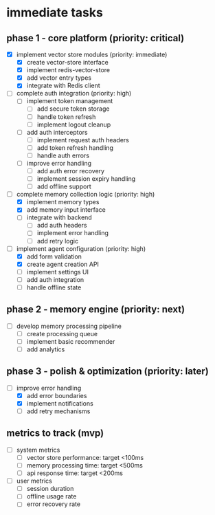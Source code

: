 # immediate tasks

## phase 1 - core platform (priority: critical)

- [x] implement vector store modules (priority: immediate)
  - [x] create vector-store interface
  - [x] implement redis-vector-store
  - [x] add vector entry types
  - [x] integrate with Redis client

- [ ] complete auth integration (priority: high)
  - [ ] implement token management
    - [ ] add secure token storage
    - [ ] handle token refresh
    - [ ] implement logout cleanup
  - [ ] add auth interceptors
    - [ ] implement request auth headers
    - [ ] add token refresh handling
    - [ ] handle auth errors
  - [ ] improve error handling
    - [ ] add auth error recovery
    - [ ] implement session expiry handling
    - [ ] add offline support

- [ ] complete memory collection logic (priority: high)
  - [x] implement memory types
  - [x] add memory input interface
  - [ ] integrate with backend
    - [ ] add auth headers
    - [ ] implement error handling
    - [ ] add retry logic

- [ ] implement agent configuration (priority: high)
  - [x] add form validation
  - [x] create agent creation API
  - [ ] implement settings UI
  - [ ] add auth integration
  - [ ] handle offline state

## phase 2 - memory engine (priority: next)

- [ ] develop memory processing pipeline
  - [ ] create processing queue
  - [ ] implement basic recommender
  - [ ] add analytics

## phase 3 - polish & optimization (priority: later)

- [ ] improve error handling
  - [x] add error boundaries
  - [x] implement notifications
  - [ ] add retry mechanisms

## metrics to track (mvp)

- [ ] system metrics
  - [ ] vector store performance: target <100ms
  - [ ] memory processing time: target <500ms
  - [ ] api response time: target <200ms
- [ ] user metrics
  - [ ] session duration
  - [ ] offline usage rate
  - [ ] error recovery rate
